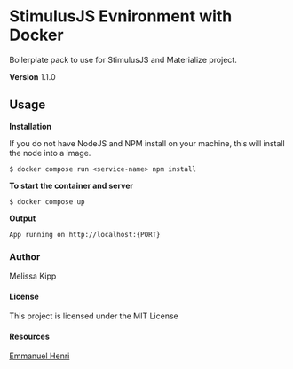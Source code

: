 # StimulusJS Evnironment with Docker

Boilerplate pack to use for StimulusJS and Materialize project.

**Version** 1.1.0

## Usage

**Installation**

If you do not have NodeJS and NPM install on your machine, this will install the node into a image.

```terminal
$ docker compose run <service-name> npm install
```

**To start the container and server**

```terminal
$ docker compose up
```

**Output**

```terminal
App running on http://localhost:{PORT}
```

### Author

Melissa Kipp

#### License

This project is licensed under the MIT License

#### Resources

[Emmanuel Henri](https://www.linkedin.com/learning/learning-stimulus/welcome)
